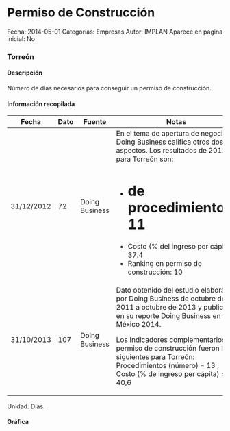 Permiso de Construcción
=====

Fecha: 2014-05-01
Categorías: Empresas
Autor: IMPLAN
Aparece en pagina inicial: No

### Torreón

#### Descripción

Número de días necesarios para conseguir un permiso de construcción.

<!-- break -->

#### Información recopilada

<table class="table table-hover table-bordered matriz">
  <thead>
    <tr><th>Fecha</th><th>Dato</th><th>Fuente</th><th>Notas</th></tr>
  </thead>
  <tbody>
    <tr><td class="centrado">31/12/2012</td><td class="derecha">72</td><td>Doing Business</td><td>En el tema de apertura de negocio Doing Business califica otros dos aspectos. Los resultados de 2012 para Torreón son: 

- # de procedimientos: 11
- Costo (% del ingreso per cápita): 37.4 
- Ranking en permiso de construcción: 10</td></tr>
    <tr><td class="centrado">31/10/2013</td><td class="derecha">107</td><td>Doing Business</td><td>Dato obtenido del estudio elaborado por Doing Business de octubre de 2011 a octubre de 2013 y publicado en su reporte Doing Business en México 2014. 

Los Indicadores complementarios en permiso de construcción fueron los siguientes para Torreón: 
Procedimientos (número) = 13 ; 
Costo (% de ingreso per cápita) = 40,6</td></tr>
  </tbody>
</table>

Unidad: Días.

#### Gráfica

<div id="Morrismkxdvlil" class="grafica"></div>
  <script>
  new Morris.Line({
    element: 'Morrismkxdvlil',
    data: [
      { fecha: '2012-12-31', dato: 72 },
      { fecha: '2013-10-31', dato: 107 }
    ],
    xkey: 'fecha',
    ykeys: ['dato'],
    labels: ['Dato'],
    lineColors: ['#FF5B02'],
    xLabelFormat: function(d) {
      return d.getDate()+'/'+(d.getMonth()+1)+'/'+d.getFullYear();
    },
    dateFormat: function (ts) {
      var d = new Date(ts);
      return d.getDate() + '/' + (d.getMonth() + 1) + '/' + d.getFullYear();
    }
  });
  </script>
